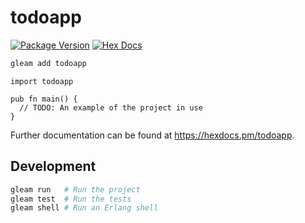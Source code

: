 # todoapp

[![Package Version](https://img.shields.io/hexpm/v/todoapp)](https://hex.pm/packages/todoapp)
[![Hex Docs](https://img.shields.io/badge/hex-docs-ffaff3)](https://hexdocs.pm/todoapp/)

```sh
gleam add todoapp
```
```gleam
import todoapp

pub fn main() {
  // TODO: An example of the project in use
}
```

Further documentation can be found at <https://hexdocs.pm/todoapp>.

## Development

```sh
gleam run   # Run the project
gleam test  # Run the tests
gleam shell # Run an Erlang shell
```
